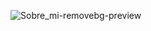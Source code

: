 <!--
**DanielGalindoDev/DanielGalindoDev** is a ✨ _special_ ✨ repository because its `README.md` (this file) appears on your GitHub profile.

Here are some ideas to get you started:

- 🔭 I’m currently working on ...
- 🌱 I’m currently learning ...
- 👯 I’m looking to collaborate on ...
- 🤔 I’m looking for help with ...
- 💬 Ask me about ...
- 📫 How to reach me: ...
- 😄 Pronouns: ...
- ⚡ Fun fact: ...
-->

![Sobre_mi-removebg-preview](https://github.com/DanielGalindoDev/DanielGalindoDev/assets/129880574/4ba2963e-aeb3-4084-a99b-0987d4197db6)

